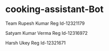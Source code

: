 # cooking-assistant-Bot
Team
Rupesh Kumar
Reg Id-12321179

Satyam Kumar Verma
Reg Id-12316972

Harsh Ukey
Reg Id-12321671
